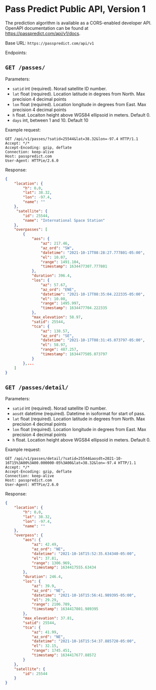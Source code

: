 # Pass Predict Public API, Version 1

The prediction algorithm is available as a CORS-enabled developer API.
OpenAPI documentation can be found at https://passpredict.com/api/v1/docs.

Base URL: `https://passpredict.com/api/v1`

Endpoints:

## `GET /passes/`

Parameters:

- `satid` int (required). Norad satellite ID number.
- `lat` float (required). Location latitude in degrees from North. Max precision 4 decimal points
- `lon` float (required). Location longitude in degrees from East. Max precision 4 decimal points
- `h` float. Locaiton height above WGS84 ellipsoid in meters. Default 0.
- `days` int, between 1 and 10. Default 10

Example request:
```
GET /api/v1/passes/?satid=25544&lat=38.32&lon=-97.4 HTTP/1.1
Accept: */*
Accept-Encoding: gzip, deflate
Connection: keep-alive
Host: passpredict.com
User-Agent: HTTPie/2.6.0
```

Response:
```json
{
    "location": {
        "h": 0.0,
        "lat": 38.32,
        "lon": -97.4,
        "name": ""
    },
     "satellite": {
        "id": 25544,
        "name": "International Space Station"
    },
    "overpasses": [
        {
            "aos": {
                "az": 217.46,
                "az_ord": "SW",
                "datetime": "2021-10-17T08:28:27.777801-05:00",
                "el": 10.07,
                "range": 1491.104,
                "timestamp": 1634477307.777801
            },
            "duration": 396.4,
            "los": {
                "az": 57.67,
                "az_ord": "ENE",
                "datetime": "2021-10-17T08:35:04.222335-05:00",
                "el": 10.08,
                "range": 1495.997,
                "timestamp": 1634477704.222335
            },
            "max_elevation": 58.97,
            "satid": 25544,
            "tca": {
                "az": 138.57,
                "az_ord": "SE",
                "datetime": "2021-10-17T08:31:45.073797-05:00",
                "el": 58.97,
                "range": 487.257,
                "timestamp": 1634477505.073797
            }
        },...
    ]
}
```


## `GET /passes/detail/`

Parameters:

- `satid` int (required). Norad satellite ID number.
- `aosdt` datetime (required). Datetime in isoformat for start of pass.
- `lat` float (required). Location latitude in degrees from North. Max precision 4 decimal points
- `lon` float (required). Location longitude in degrees from East. Max precision 4 decimal points
- `h` float. Location height above WGS84 ellipsoid in meters. Default 0.

Example request:
```
GET /api/v1/passes/detail/?satid=25544&aosdt=2021-10-16T15%3A00%3A00.000000-05%3A00&lat=38.32&lon=-97.4 HTTP/1.1
Accept: */*
Accept-Encoding: gzip, deflate
Connection: keep-alive
Host: passpredict.com
User-Agent: HTTPie/2.6.0
```

Response:
```json
{
    "location": {
        "h": 0.0,
        "lat": 38.32,
        "lon": -97.4,
        "name": ""
    },
    "overpass": {
        "aos": {
            "az": 42.49,
            "az_ord": "NE",
            "datetime": "2021-10-16T15:52:35.634340-05:00",
            "el": 37.81,
            "range": 1306.969,
            "timestamp": 1634417555.63434
        },
        "duration": 246.4,
        "los": {
            "az": 39.9,
            "az_ord": "NE",
            "datetime": "2021-10-16T15:56:41.989395-05:00",
            "el": 29.29,
            "range": 2106.789,
            "timestamp": 1634417801.989395
        },
        "max_elevation": 37.81,
        "satid": 25544,
        "tca": {
            "az": 41.99,
            "az_ord": "NE",
            "datetime": "2021-10-16T15:54:37.885720-05:00",
            "el": 32.15,
            "range": 1745.451,
            "timestamp": 1634417677.88572
        }
    },
    "satellite": {
        "id": 25544
    }
}
```